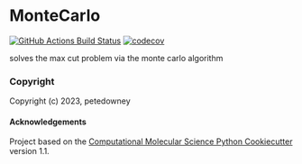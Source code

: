 MonteCarlo
==============================
[//]: # (Badges)
[![GitHub Actions Build Status](https://github.com/REPLACE_WITH_OWNER_ACCOUNT/MonteCarloAlgorithm/workflows/CI/badge.svg)](https://github.com/REPLACE_WITH_OWNER_ACCOUNT/MonteCarloAlgorithm/actions?query=workflow%3ACI)
[![codecov](https://codecov.io/gh/REPLACE_WITH_OWNER_ACCOUNT/MonteCarlo/branch/main/graph/badge.svg)](https://codecov.io/gh/REPLACE_WITH_OWNER_ACCOUNT/MonteCarlo/branch/main)


solves the max cut problem via the monte carlo algorithm

### Copyright

Copyright (c) 2023, petedowney


#### Acknowledgements
 
Project based on the 
[Computational Molecular Science Python Cookiecutter](https://github.com/molssi/cookiecutter-cms) version 1.1.
